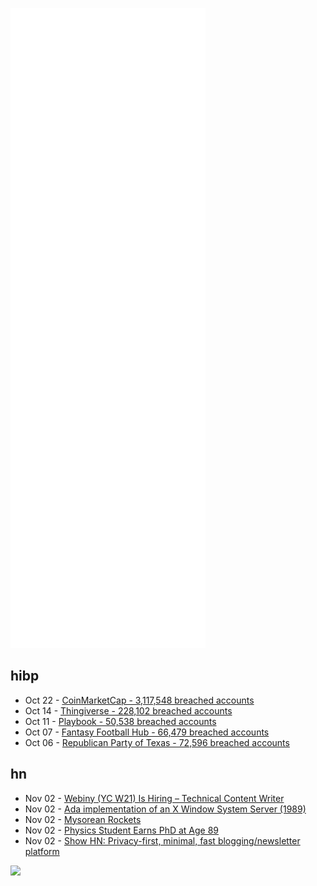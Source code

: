 ![Metrics](https://raw.githubusercontent.com/phixion/phixion/master/metrics.svg)

## hibp

<!--
for https://github.com/phixion/phixion/blob/main/.github/workflows/feeds.yml
-->
<!--START_SECTION:haveibeenpwnd-->
- Oct 22 - [CoinMarketCap - 3,117,548 breached accounts](https://haveibeenpwned.com/PwnedWebsites#CoinMarketCap)
- Oct 14 - [Thingiverse - 228,102 breached accounts](https://haveibeenpwned.com/PwnedWebsites#Thingiverse)
- Oct 11 - [Playbook - 50,538 breached accounts](https://haveibeenpwned.com/PwnedWebsites#Playbook)
- Oct 07 - [Fantasy Football Hub - 66,479 breached accounts](https://haveibeenpwned.com/PwnedWebsites#FantasyFootballHub)
- Oct 06 - [Republican Party of Texas - 72,596 breached accounts](https://haveibeenpwned.com/PwnedWebsites#RepublicanPartyOfTexas)
<!--END_SECTION:haveibeenpwnd-->

## hn

<!--
for https://github.com/phixion/phixion/blob/main/.github/workflows/feeds.yml
-->
<!--START_SECTION:hn-->
- Nov 02 - [Webiny (YC W21) Is Hiring – Technical Content Writer](https://www.ycombinator.com/companies/webiny/jobs/njOiniP-technical-content-writer)
- Nov 02 - [Ada implementation of an X Window System Server (1989)](https://sci-hub.se/10.1145/74261.74264)
- Nov 02 - [Mysorean Rockets](https://en.wikipedia.org/wiki/Mysorean_rockets)
- Nov 02 - [Physics Student Earns PhD at Age 89](https://www.brown.edu/academics/physics/news/2021/11/brown-physics-student-manfred-steiner-earns-phd-age-89)
- Nov 02 - [Show HN: Privacy-first, minimal, fast blogging/newsletter platform](https://papyrus.so/)
<!--END_SECTION:hn-->

<!--
for https://yhype.me
-->
![](https://hit.yhype.me/github/profile?user_id=13013670)
